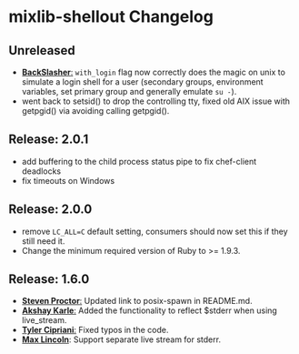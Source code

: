 # mixlib-shellout Changelog

## Unreleased

* [**BackSlasher**:](https://github.com/BackSlasher)
  `with_login` flag now correctly does the magic on unix to simulate a login
  shell for a user (secondary groups, environment variables, set primary group and
  generally emulate `su -`).
* went back to setsid() to drop the controlling tty, fixed old AIX issue with
  getpgid() via avoiding calling getpgid().

## Release: 2.0.1

* add buffering to the child process status pipe to fix chef-client deadlocks
* fix timeouts on Windows

## Release: 2.0.0

* remove `LC_ALL=C` default setting, consumers should now set this if they
  still need it.
* Change the minimum required version of Ruby to >= 1.9.3.

## Release: 1.6.0

* [**Steven Proctor**:](https://github.com/stevenproctor)
  Updated link to posix-spawn in README.md.
* [**Akshay Karle**:](https://github.com/akshaykarle)
  Added the functionality to reflect $stderr when using live_stream.
* [**Tyler Cipriani**:](https://github.com/thcipriani)
  Fixed typos in the code.
* [**Max Lincoln**](https://github.com/maxlinc):
  Support separate live stream for stderr.
